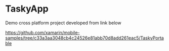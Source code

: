 TaskyApp
===
Demo cross platform project developed from link below

https://github.com/xamarin/mobile-samples/tree/c33a3aa3048cb4c24526e81abb70d8add261eac5/TaskyPortable

